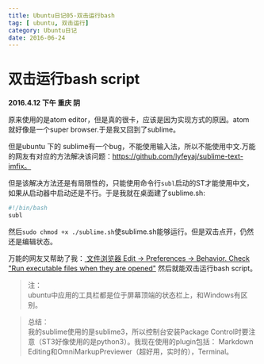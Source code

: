 ```yaml
---
title: Ubuntu日记05-双击运行bash
tag: [ ubuntu, 双击运行]
category: Ubuntu日记
date: 2016-06-24
---
```


# 双击运行bash script
**2016.4.12 下午 重庆 阴**

原来使用的是atom editor，但是真的很卡，应该是因为实现方式的原因。atom 就好像是一个super browser.于是我又回到了sublime。

但是ubuntu 下的 sublime有一个bug，不能使用输入法，所以不能使用中文.万能的网友有对应的方法解决该问题：https://github.com/lyfeyaj/sublime-text-imfix。  

但是该解决方法还是有局限性的，只能使用命令行`subl`启动的ST才能使用中文，如果从启动器中启动还是不行。于是我就在桌面建了sublime.sh:  

```bash
#!/bin/bash
subl
```

然后`sudo chmod +x ./sublime.sh`使sublime.sh能够运行。但是双击点开，仍然还是编辑状态。

万能的网友又帮助了我：[ 文件浏览器 Edit -> Preferences -> Behavior. Check "Run executable files when they are opened"](http://askubuntu.com/questions/668079/how-to-make-a-sh-file-executable-by-double-click-in-ubuntu-14-04  )
然后就能双击运行bash script。  

>注：  
>ubuntu中应用的工具栏都是位于屏幕顶端的状态栏上，和Windows有区别。

>总结：  
>我的sublime使用的是sublime3，所以控制台安装Package Control时要注意（ST3好像使用的是python3）。我现在使用的plugin包括：
>Markdown Editing和OmniMarkupPreviewer（超好用，实时的），Terminal。
